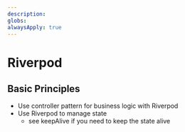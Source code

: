 ```yaml
---
description:
globs:
alwaysApply: true
---
```


# Riverpod

## Basic Principles

- Use controller pattern for business logic with Riverpod
- Use Riverpod to manage state
  - see keepAlive if you need to keep the state alive
